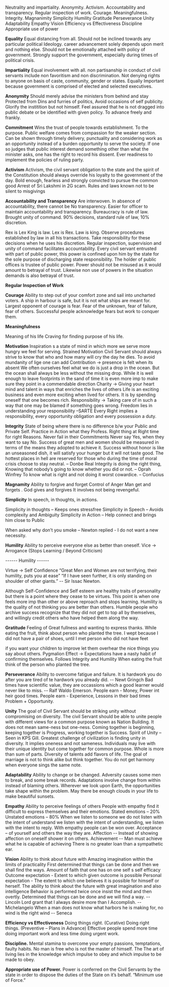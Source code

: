 Neutrality and impartiality.
Anonymity.
Activism.
Accountability and transparency.
Regular inspection of work.
Courage.
Meaningfulness.
Integrity.
Magnanimity
Simplicity
Humility
Gratitude
Perseverance
Unity
Adaptability
Empathy
Vision
Efficiency vs Effectiveness
Discipline
Appropriate use of power

  
  

**Equality**
Equal distancing from all.
Should not be inclined towards any particular political Ideology.
career advancement solely depends upon merit and nothing else.
Should not be emotionally attached with policy of government.
Strongly support the government, especially during times of political crisis.

  
  

**Impartiality**
Equal involvement with all.
non partisanship in conduct of civil servants include non favoritism and non discrimination.
Not denying rights to anyone on basis of caste, community, gender or states.
Equally Important because government is comprised of elected and selected executives.

**Anonymity**
Should merely advise the ministers from behind and stay Protected from Dins and furries of politics,
Avoid occasions of self publicity.
Glorify the institition but not himself.
Feel assured that he is not dragged into public debate or be identified with given policy.
To advance freely and frankly.

  
  

**Commitment**
Wins the trust of people towards establishment.
To the purpose.
Public welfare
comes from compassion for the weaker section.
Can be shown through timely delivery, punctuality and considering work as an opportunity instead of a burden opportunity to serve the society.
If one so judges that public interest demand something other than what the minister asks, one has the right to record his dissent.
Ever readiness to implement the policies of ruling party.

**Activism**
Activism, the civil servant obligation to the state and the spirit of the Constitution should always override his loyalty to the government of the day.
Bold enough, fearless and strongly convicted to pursue the common good
Arrest of Sri Lakshmi in 2G scam.
Rules and laws known
not to be silent to misgivings  
  
**Accountability and Transparency**
Are interwoven.
In absence of accountability, there cannot be No transparency.
Easier for officer to maintain accountability and transparency.
Bureaucracy is rule of law.
Brought unity of command.
90% decisions, standard rule of law, 10% discretion.

Rex is Lex King is law. Lex is Rex.
Law is king.
Observe procedures established by law in all his transactions.
Take responsibility for these decisions when he uses his discretion.
Regular inspection, supervision and unity of command facilitates accountability.
Every civil servant entrusted with part of public power, this power is confined upon him by the state for the sole purpose of discharging state responsibility.
The holder of public offices is trustee of public power.
Power should not be misused as it would amount to betrayal of trust.
Likewise non use of powers in the situation demands is also betrayal of trust.

**Regular Inspection of Work**

**Courage**
Ability to step out of your comfort zone and sail into uncharted voters.
A ship in harbour is safe, but it is not what ships are meant for.
Largest opponent of courage is fear. Fear of the unknown, fear of failure, fear of others.
Successful people acknowledge fears but work to conquer them.

**Meaningfulness**

Meaning of his life
Craving for finding purpose of his life.

**Motivation**
Inspiration s a state of mind in which more we serve more hungry we feel for serving.
Strained Motivation
Civil Servant should always strive to know that who and how many will cry the day he dies.
To avoid mundanity of lige one can add
Contribution → presence is felt when its absent
We often ourselves feel what we do is just a drop in the ocean. But the ocean shall always be less without the missing drop.
While it is well enough to leave footprints in the sand of time it is even more imp to make sure they point in a commendable direction
Charity → Giving your heart mind and talent in ways that enriches the lives of others
Life is an exciting business and even more exciting when lived for others.
It is by spending oneself that one becomes rich.
Responsibility → Taking care of in such a way that one may be blamed if something goes wrong.
Freedom lies in understanding your responsibility –SARTE
Every Right implies a responsibility, every opportunity obligation and every possession a duty.

**Integrity**
State of being where there is no difference b/w your Public and Private Self.
Practice in Action what they Profess.
Right thing at Right time for right Reasons.
Never fail in their Commitments
Never say Yes, when they want to say No.
Success of great men and women should be measured in terms of the means they adopted to achieve it.
Success without honor is like an unseasoned dish, it will satisfy your hunger but it will not taste good.
The hottest places in hell are reserved for those who during the time of moral crisis choose to stay neutral. – Donbe
Real Integrity is doing the right thing, Knowing that nobody’s going to know whether you did or not. – Oprah Winfrey
To know what is right and not doing it worst cowardice. – Confucius

**Magnamity**
Ability to forgive and forget
Control of Anger
Man get and forgets . God gives and forgives
It involves not being revengeful.

**Simplicity**
In speech, in thoughts, in actions.

Simplicity in thoughts – Keeps ones stressfree
Simplicity in Speech – Avoids complexity and Ambiguity
Simplicity in Action – Help connect and brings him close to Public

When asked why don’t you smoke – Newton replied - I do not want a new necessity.

**Humility**
Ability to perceive everyone else as better than oneself.
Vice → Arrogance (Stops Learning / Beyond Criticism)

------ Humility ------

Virtue → Self Confidence
“Great Men and Women are not terrifying, their humility, puts you at ease”
“If I have seen further, it is only standing on shoulder of other giants.” -- Sir Issac Newton.

Although Self-Confidence and Self esteem are healthy traits of personality but there is a point where they cease to be virtues. This point is when one feels more imp than other or above reproach and stops learning.
Humility is the quality of not thinking you are better than others.
Humble people who archive success recognize that they did not get to top all by themselves, and willingly credit others who have helped them along the way.

**Gratitude**
Feeling of Great fullness and wanting to express thanks.
While eating the fruit, think about person who planted the tree.
I wept because I did not have a pair of shoes, until I met person who did not have feet

if you want your children to improve let them overhear the nice things you say about others.
Pygmalion Effect → Expectations have a nasty habit of confirming themselves.
Follows Integrity and Humility
When eating the fruit think of the person who planted the tree.

**Perseverance**
Ability to overcome fatigue and failure.
It is hardwork you do after you are tired of te hardwork you already did. -- Newt Gringch
Bad times have scientific value, they are occassions which a good learner would never like to miss. -- Ralf Waldo Emerson.
People earn - Money, Power int heir good times.
People earn - Experience, Lessons in their bad times
Problem + Opportunity.

**Unity**
The goal of Civil Servant should be striking unity without compromising on diversity.
The civil Servant should be able to unite people with different views for a common purpose known as Nation Building.
It does not mean same-ness but one-ness.
Coming together is beginning, keeping together is Progress, working together is Success.
Spirit of Unity – Seen in KPS Gill.
Greatest challenge of civilization is finding unity in diversity.
It implies oneness and not sameness.
Individuals may live with their unique identity but come together for common purpose.
Whole is more than sum of parts.
Diversity of talents add flavors of life.
The goal of marriage is not to think alike but think together.
You do not get harmony when everyone sings the same note.

**Adaptability**
Ability to change or be changed.
Adversity causes some men to break, and some break records.
Adaptations involve change from within instead of blaming others.
Wherever we look upon Earth, the opportunities take shape within the problem.
May there be enough clouds in your life to make beautiful sunsets.

**Empathy**
Ability to perceive feelings of others
People with empathy find it difficult to express themselves and their emotions.
Stated emotions – 20%
Unstated emotions – 80%
When we listen to someone we do not listen with the intent of understand we listen with the intent of understanding, we listen with the intent to reply.
With empathy people can be won over.
Acceptance – of yourself and others the way they are.
Affection -- Instead of showing affection on oneself shower it on others.
Achievement -- Man must achieve what he is capable of achieving
There is no greater loan than a sympathetic ear.

**Vision**
Ability to think about future with Amazing imagination within the limits of practicality
First determined that things can be done and then we shall find the ways.
Amount of faith that one has on one self s self efficacy
Outcome expectation - Extent to which given outcome is possible
Personal expectation - The extent to which one believes it is possible for himself or herself.
The ability to think about the future with great imagination and also intelligence
Behavior is performed twice once insist the mind and then overtly.
Determined that things can be done and we will find a way. -- Lincoln
Lord grant that I always desire more than I Accomplish. -- Michelangelo
When a man does not know what harbors he is making for, no wind is the right wind -- Seneca

**Efficiency vs Effectiveness**
Doing things right. (Curative)
Doing right things. (Preventive – Plans in Advance)
Effective people spend more time doing important work and less time doing urgent work.

  **Discipline.**
Mental stamina to overcome your empty passions, temptations, faulty habits.
No man is free who is not the master of himself.
The The art of living lies in the knowledge which impulse to obey and which impulse to be made to obey.

  **Appropriate use of Power.**
Power is conferred on the Civil Servants by the state in order to dispose the duties of the State on it’s behalf.
“Minimum use of Force.”